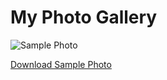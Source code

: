 # My Photo Gallery

![Sample Photo](./images/sample.jpg)

[Download Sample Photo](./images/sample.jpg?raw=true)
